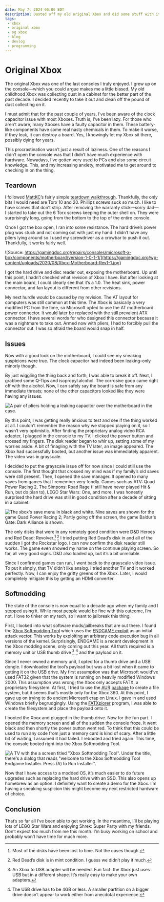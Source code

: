 ```yaml
---
date: May 7, 2024 00:00 EDT
description: Dusted off my old original Xbox and did some stuff with it.
tags:
 - xbox
 - original xbox
 - og xbox
 - blog
 - devlog
 - programming
---
```


# Original Xbox

The original Xbox was one of the last consoles I truly enjoyed. I grew up on the console&mdash;which you could argue makes me a little biased. My old childhood Xbox was collecting dust in a cabinet for the better part of the past decade. I decided recently to take it out and clean off the pound of dust collecting on it.

I must admit that for the past couple of years, I’ve been aware of the clock capacitor issue with most Xboxes. Truth is, I’ve been lazy. For those who aren’t aware, many Xboxes have a faulty capacitor in them. These battery-like components have some real nasty chemicals in them. To make it worse, if they leak, it can destroy a board. Yes, I knowingly let my Xbox sit there, possibly dying for years.

This procrastination wasn’t just a result of laziness. One of the reasons I didn’t open the console was that I didn’t have much experience with hardware. Nowadays, I’ve gotten very used to <abbr>PC</abbr>s and also some circuit knowledge. This, and my increasing anxiety, motivated me to get around to checking in on the thing.

## Teardown

I followed [MattKC](www.youtube.com/@MattKC)’s fairly simple [teardown walkthrough](https://youtu.be/uy-btflp0-U?si=ycS847xTFRVlvpcD). Thankfully, the only bits I would need are Torx 10 and 20. Phillips screws suck so much. I like to have screws that don’t strip. After removing the warranty stick&mdash;sorry dad&mdash;I started to take out the 6 Torx screws keeping the outer shell on. They were surprisingly long, going from the bottom to the top of the entire console.

Once I got the box open, I ran into some resistance. The hard drive’s power plug was stuck and not coming out with just my hand. I didn’t have any pliers lying around so I used my screwdriver as a crowbar to push it out. Thankfully, it works fairly well.

![Source: https://gamingdoc.org/repairs/consoles/microsoft-x-box/components/motherboard/version-1-0-1-1/](https://gamingdoc.org/wp-content/uploads/2020/08/Xbox-Motherboard-Rev1-1.jpg)

I got the hard drive and disc reader out, exposing the motherboard. Up until this point, I hadn’t checked what revision of Xbox I have. But after looking at the main board, I could clearly see that it’s a 1.0. The heat sink, power connector, and fan layout is different from other revisions.

My next hurdle would be caused by my revision. The <abbr>AT</abbr> layout for computers was still common at this time. The Xbox is basically a very modified <abbr>PC</abbr> from the time, so Microsoft opted to use the <abbr>AT</abbr> motherboard power connector. It would later be replaced with the still prevalent <abbr>ATX</abbr> connector. I have several words for who designed this connector because it was a nightmare to take out. Armed now with pliers, I had to forcibly pull the connector out. I was so afraid the board would snap in half.

## Issues

Now with a good look on the motherboard, I could see my sneaking suspicions were true. The clock capacitor had indeed been leaking–only minorly though.

By just wiggling the thing back and forth, I was able to break it off. Next, I grabbed some Q-Tips and isopropyl alcohol. The corrosive goop came right off with the alcohol. Now, I can safely say the board is safe from any immediate threats; none of the other capacitors looked like they were having any issues.

![A pair of pliers holding a leaking capacitor over the motherboard in the case.](https://cdn.social.linux.pizza/system/media_attachments/files/112/350/885/841/763/009/original/780b50d3bc91467c.jpg)

By this point, I was getting really anxious to test and see if the thing worked at all. I couldn’t remember the reason why we stopped playing on it, so I wasn’t very optimistic. After finding the proprietary analog video <abbr>RCA</abbr> adapter, I plugged in the console to my <abbr>TV</abbr>. I clicked the power button and crossed my fingers. The disk reader began to whir up, setting some of my worries aside. A bit of finagling with the <abbr>TV</abbr> later, an image appeared. The Xbox had successfully booted, but another issue was immediately apparent. The video was in grayscale.

I decided to put the grayscale issue off for now since I could still use the console. The first thought that crossed my mind was if my family’s old saves were still present. Then, I opened the save manager. It opened to many saves from games that I remember very fondly. Games such as <abbr>ATV</abbr>: Quad Power Racing 2, The Simpons: Road Rage (I still have never played Hit & Run, but do plan to), LEGO Star Wars: One, and more. I was honestly surprised the hard drive was still in good condition after a decade of sitting in a cabinet.

![The xbox's save menu in black and white. Nine saves are shown for the game Quad Power Racing 2; Partly going off the screen, the game Baldur's Gate: Dark Alliance is shown.](https://cdn.social.linux.pizza/system/media_attachments/files/112/350/938/650/909/415/original/6abf4842c81e94e1.jpg)

The only disks that were in any remotely good condition were <abbr>D&D</abbr> Heroes and Red Dead: Revolver.[^1] [^2] I tried putting Red Dead’s disk in and all of the sudden I got the Rockstar logo. I can now confirm the disk reader still works. The game even showed my name on the continue playing screen. So far, all very good signs. <abbr>D&D</abbr> also loaded up, but it’s a bit unreliable.

Since I confirmed games can run, I went back to the grayscale video issue. To put it simply, that <abbr>TV</abbr> didn’t like analog. I tried another TV and it worked perfectly. Now, I can enjoy the gritty greens of the Xbox. Later, I would completely mitigate this by getting an <abbr>HDMI</abbr> converter.

## Softmodding

The state of the console is now equal to a decade ago when my family and I stopped using it. While most people would be fine with this outcome, I’m not. I love to tinker on my tech, so I want to jailbreak this thing.

First, I looked into what software mods/jailbreaks that are out there. I found the [Xbox Softmodding Tool](https://github.com/Rocky5/Xbox-Softmodding-Tool) which uses the [ENDGAME exploit](https://github.com/XboxDev/endgame-exploit) as an initial attack vector. This works by exploiting an arbitrary code execution bug in all versions of the kernel. Surprisingly, ENDGAME is a recent development in the Xbox modding scene, only coming out this year. All that’s required is a memory unit or <abbr>USB</abbr> thumb drive [^3] [^4] and the payload on it.

Since I never owned a memory unit, I opted for a thumb drive and a <abbr>USB</abbr> dongle. I downloaded the tool’s payload but was a bit lost when it came to getting it on the <abbr>USB</abbr> drive. My first assumption was that Microsoft would’ve used FAT32 given that the system is running on heavily modified Windows 2000. This assumption was wrong; the Xbox only accepts FATX, a proprietary filesystem. At first, I tried to use the <abbr title="Arch User Repository">AUR</abbr> [package](https://aur.archlinux.org/packages/fatx) to create a file system, but it seems that’s mostly only for the Xbox 360. At this point, I gave up on trying to do ancient Microsoft crap on Linux. I gave in and used Windows briefly begrudgingly. Using the [FATXplorer](https://fatxplorer.eaton-works.com/) program, I was able to create the filesystem and place the payload onto it.

I booted the Xbox and plugged in the thumb drive. Now for the fun part. I opened the memory screen and all of the sudden the console froze. It went black and then shortly the power button went red. To think that this could be used to run any code from just a memory card is kind of scary. After a little bit of waiting, I assumed it had failed. I rebooted and tried again. This time, the console booted right into the Xbox Softmodding Tool.

![A TV with the a screen titled "Xbox Softmodding Tool". Under the title, there's a dialog that reads "welcome to the Xbox Softmodding Tool Endgame Installer. Press (A) to Run Installer".](https://cdn.social.linux.pizza/system/media_attachments/files/112/403/373/918/585/049/original/2f7bd5ffc4f82da5.jpg)

Now that I have access to a modded <abbr>OS</abbr>, it’s much easier to do future upgrades such as replacing the hard drive with an <abbr>SSD</abbr>. This also opens up homebrew as an option. I definitely want to create a demo for the Xbox. I’m having a sneaking suspicion this might become my next restricted hardware of choice.

## Conclusion

That’s so far all I’ve been able to get working. In the meantime, I’ll be playing lots of LEGO Star Wars and enjoying Shrek: Super Party with my friends. Don’t expect too much from me this month. I’m busy working on school and probably won’t have time for much more.

[^1]: Most of the disks have been lost to time. Not the cases though.

[^2]: Red Dead’s disk is in mint condition. I guess we didn’t play it much.

[^3]: An Xbox to USB adapter will be needed. Fun fact: the Xbox just uses USB but in a different shape. It’s really easy to make your own adapters.

[^4]: The USB drive has to be 4GB or less. A smaller partition on a bigger drive doesn’t appear to work either from anecdotal experience.
